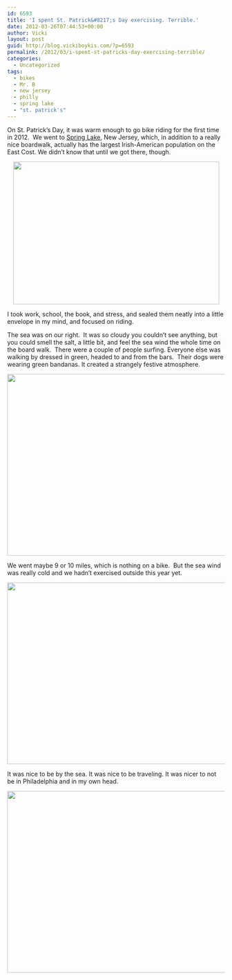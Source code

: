```yaml
---
id: 6593
title: 'I spent St. Patrick&#8217;s Day exercising. Terrible.'
date: 2012-03-26T07:44:53+00:00
author: Vicki
layout: post
guid: http://blog.vickiboykis.com/?p=6593
permalink: /2012/03/i-spent-st-patricks-day-exercising-terrible/
categories:
  - Uncategorized
tags:
  - bikes
  - Mr. B
  - new jersey
  - philly
  - spring lake
  - "st. patrick's"
---
```

On St. Patrick&#8217;s Day, it was warm enough to go bike riding for the first time in 2012.  We went to <a href="http://www.boblucky.com/Biking/NewJersey/Springlake/Springlake.htm" target="_blank">Spring Lake</a>, New Jersey, which, in addition to a really nice boardwalk, actually has the largest Irish-American population on the East Cost. We didn&#8217;t know that until we got there, though.

<p style="text-align: center;">
  <a href="http://blog.vickiboykis.com/wp-content/uploads/2012/03/DSC_0874.jpg"><img class="aligncenter  wp-image-6594" title="DSC_0874" src="http://blog.vickiboykis.com/wp-content/uploads/2012/03/DSC_0874.jpg" alt="" width="477" height="330" /></a>
</p>

I took work, school, the book, and stress, and sealed them neatly into a little envelope in my mind, and focused on riding.

The sea was on our right.  It was so cloudy you couldn&#8217;t see anything, but you could smell the salt, a little bit, and feel the sea wind the whole time on the board walk.  There were a couple of people surfing. Everyone else was walking by dressed in green, headed to and from the bars.  Their dogs were wearing green bandanas. It created a strangely festive atmosphere.

<p style="text-align: center;">
  <a href="http://blog.vickiboykis.com/wp-content/uploads/2012/03/DSC_0871.jpg"><img class="aligncenter  wp-image-6595" title="DSC_0871" src="http://blog.vickiboykis.com/wp-content/uploads/2012/03/DSC_0871.jpg" alt="" width="631" height="420" /></a>
</p>

We went maybe 9 or 10 miles, which is nothing on a bike.  But the sea wind was really cold and we hadn&#8217;t exercised outside this year yet.

<p style="text-align: center;">
  <a href="http://blog.vickiboykis.com/wp-content/uploads/2012/03/DSC_0864.jpg"><img class="aligncenter  wp-image-6596" title="DSC_0864" src="http://blog.vickiboykis.com/wp-content/uploads/2012/03/DSC_0864.jpg" alt="" width="631" height="420" /></a>
</p>

<p style="text-align: left;">
  It was nice to be by the sea. It was nice to be traveling. It was nicer to not be in Philadelphia and in my own head.
</p>

<p style="text-align: center;">
  <a href="http://blog.vickiboykis.com/wp-content/uploads/2012/03/DSC_0866.jpg"><img class="aligncenter  wp-image-6598" title="DSC_0866" src="http://blog.vickiboykis.com/wp-content/uploads/2012/03/DSC_0866.jpg" alt="" width="631" height="420" /></a>
</p>
